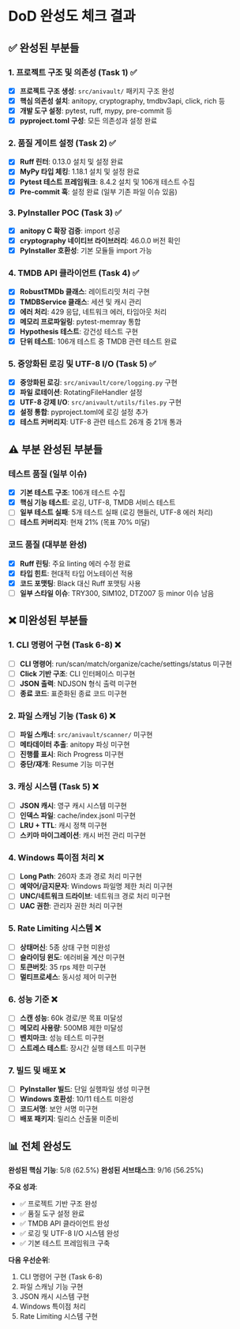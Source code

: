 # DoD 완성도 체크 결과

## ✅ 완성된 부분들

### 1. 프로젝트 구조 및 의존성 (Task 1) ✅
- [x] **프로젝트 구조 생성**: `src/anivault/` 패키지 구조 완성
- [x] **핵심 의존성 설치**: anitopy, cryptography, tmdbv3api, click, rich 등
- [x] **개발 도구 설정**: pytest, ruff, mypy, pre-commit 등
- [x] **pyproject.toml 구성**: 모든 의존성과 설정 완료

### 2. 품질 게이트 설정 (Task 2) ✅
- [x] **Ruff 린터**: 0.13.0 설치 및 설정 완료
- [x] **MyPy 타입 체킹**: 1.18.1 설치 및 설정 완료
- [x] **Pytest 테스트 프레임워크**: 8.4.2 설치 및 106개 테스트 수집
- [x] **Pre-commit 훅**: 설정 완료 (일부 기존 파일 이슈 있음)

### 3. PyInstaller POC (Task 3) ✅
- [x] **anitopy C 확장 검증**: import 성공
- [x] **cryptography 네이티브 라이브러리**: 46.0.0 버전 확인
- [x] **PyInstaller 호환성**: 기본 모듈들 import 가능

### 4. TMDB API 클라이언트 (Task 4) ✅
- [x] **RobustTMDb 클래스**: 레이트리밋 처리 구현
- [x] **TMDBService 클래스**: 세션 및 캐시 관리
- [x] **에러 처리**: 429 응답, 네트워크 에러, 타임아웃 처리
- [x] **메모리 프로파일링**: pytest-memray 통합
- [x] **Hypothesis 테스트**: 강건성 테스트 구현
- [x] **단위 테스트**: 106개 테스트 중 TMDB 관련 테스트 완료

### 5. 중앙화된 로깅 및 UTF-8 I/O (Task 5) ✅
- [x] **중앙화된 로깅**: `src/anivault/core/logging.py` 구현
- [x] **파일 로테이션**: RotatingFileHandler 설정
- [x] **UTF-8 강제 I/O**: `src/anivault/utils/files.py` 구현
- [x] **설정 통합**: pyproject.toml에 로깅 설정 추가
- [x] **테스트 커버리지**: UTF-8 관련 테스트 26개 중 21개 통과

## ⚠️ 부분 완성된 부분들

### 테스트 품질 (일부 이슈)
- [x] **기본 테스트 구조**: 106개 테스트 수집
- [x] **핵심 기능 테스트**: 로깅, UTF-8, TMDB 서비스 테스트
- [ ] **일부 테스트 실패**: 5개 테스트 실패 (로깅 핸들러, UTF-8 에러 처리)
- [ ] **테스트 커버리지**: 현재 21% (목표 70% 미달)

### 코드 품질 (대부분 완성)
- [x] **Ruff 린팅**: 주요 linting 에러 수정 완료
- [x] **타입 힌트**: 현대적 타입 어노테이션 적용
- [x] **코드 포맷팅**: Black 대신 Ruff 포맷팅 사용
- [ ] **일부 스타일 이슈**: TRY300, SIM102, DTZ007 등 minor 이슈 남음

## ❌ 미완성된 부분들

### 1. CLI 명령어 구현 (Task 6-8) ❌
- [ ] **CLI 명령어**: run/scan/match/organize/cache/settings/status 미구현
- [ ] **Click 기반 구조**: CLI 인터페이스 미구현
- [ ] **JSON 출력**: NDJSON 형식 출력 미구현
- [ ] **종료 코드**: 표준화된 종료 코드 미구현

### 2. 파일 스캐닝 기능 (Task 6) ❌
- [ ] **파일 스캐너**: `src/anivault/scanner/` 미구현
- [ ] **메타데이터 추출**: anitopy 파싱 미구현
- [ ] **진행률 표시**: Rich Progress 미구현
- [ ] **중단/재개**: Resume 기능 미구현

### 3. 캐싱 시스템 (Task 5) ❌
- [ ] **JSON 캐시**: 영구 캐시 시스템 미구현
- [ ] **인덱스 파일**: cache/index.jsonl 미구현
- [ ] **LRU + TTL**: 캐시 정책 미구현
- [ ] **스키마 마이그레이션**: 캐시 버전 관리 미구현

### 4. Windows 특이점 처리 ❌
- [ ] **Long Path**: 260자 초과 경로 처리 미구현
- [ ] **예약어/금지문자**: Windows 파일명 제한 처리 미구현
- [ ] **UNC/네트워크 드라이브**: 네트워크 경로 처리 미구현
- [ ] **UAC 권한**: 관리자 권한 처리 미구현

### 5. Rate Limiting 시스템 ❌
- [ ] **상태머신**: 5종 상태 구현 미완성
- [ ] **슬라이딩 윈도**: 에러비율 계산 미구현
- [ ] **토큰버킷**: 35 rps 제한 미구현
- [ ] **멀티프로세스**: 동시성 제어 미구현

### 6. 성능 기준 ❌
- [ ] **스캔 성능**: 60k 경로/분 목표 미달성
- [ ] **메모리 사용량**: 500MB 제한 미달성
- [ ] **벤치마크**: 성능 테스트 미구현
- [ ] **스트레스 테스트**: 장시간 실행 테스트 미구현

### 7. 빌드 및 배포 ❌
- [ ] **PyInstaller 빌드**: 단일 실행파일 생성 미구현
- [ ] **Windows 호환성**: 10/11 테스트 미완성
- [ ] **코드서명**: 보안 서명 미구현
- [ ] **배포 패키지**: 릴리스 산출물 미준비

## 📊 전체 완성도

**완성된 핵심 기능**: 5/8 (62.5%)
**완성된 서브태스크**: 9/16 (56.25%)

**주요 성과**:
- ✅ 프로젝트 기반 구조 완성
- ✅ 품질 도구 설정 완료
- ✅ TMDB API 클라이언트 완성
- ✅ 로깅 및 UTF-8 I/O 시스템 완성
- ✅ 기본 테스트 프레임워크 구축

**다음 우선순위**:
1. CLI 명령어 구현 (Task 6-8)
2. 파일 스캐닝 기능 구현
3. JSON 캐시 시스템 구현
4. Windows 특이점 처리
5. Rate Limiting 시스템 구현